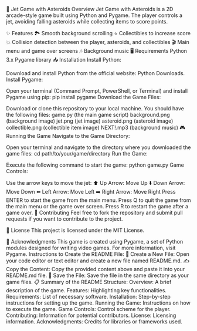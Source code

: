 🚀 Jet Game with Asteroids
Overview
Jet Game with Asteroids is a 2D arcade-style game built using Python and Pygame. The player controls a jet, avoiding falling asteroids while collecting items to score points.

✨ Features
🏞️ Smooth background scrolling
⭐ Collectibles to increase score
💥 Collision detection between the player, asteroids, and collectibles
🎬 Main menu and game over screens
🎶 Background music
🖥️ Requirements
Python 3.x
Pygame library
📥 Installation
Install Python:

Download and install Python from the official website: Python Downloads.
Install Pygame:

Open your terminal (Command Prompt, PowerShell, or Terminal) and install Pygame using pip:
pip install pygame
Download the Game Files:

Download or clone this repository to your local machine. You should have the following files:
game.py (the main game script)
background.png (background image)
jet.png (jet image)
asteroid.png (asteroid image)
collectible.png (collectible item image)
NEXT!.mp3 (background music)
🎮 Running the Game
Navigate to the Game Directory:

Open your terminal and navigate to the directory where you downloaded the game files:
cd path/to/your/game/directory
Run the Game:

Execute the following command to start the game:
python game.py
Game Controls:

Use the arrow keys to move the jet:
⬆️ Up Arrow: Move Up
⬇️ Down Arrow: Move Down
⬅️ Left Arrow: Move Left
➡️ Right Arrow: Move Right
Press ENTER to start the game from the main menu.
Press Q to quit the game from the main menu or the game over screen.
Press R to restart the game after a game over.
🤝 Contributing
Feel free to fork the repository and submit pull requests if you want to contribute to the project.

📜 License
This project is licensed under the MIT License.

🙏 Acknowledgments
This game is created using Pygame, a set of Python modules designed for writing video games. For more information, visit Pygame.
Instructions to Create the README File:
📄 Create a New File: Open your code editor or text editor and create a new file named README.md.
✍️ Copy the Content: Copy the provided content above and paste it into your README.md file.
💾 Save the File: Save the file in the same directory as your game files.
📋 Summary of the README Structure:
Overview: A brief description of the game.
Features: Highlighting key functionalities.
Requirements: List of necessary software.
Installation: Step-by-step instructions for setting up the game.
Running the Game: Instructions on how to execute the game.
Game Controls: Control scheme for the player.
Contributing: Information for potential contributors.
License: Licensing information.
Acknowledgments: Credits for libraries or frameworks used.
